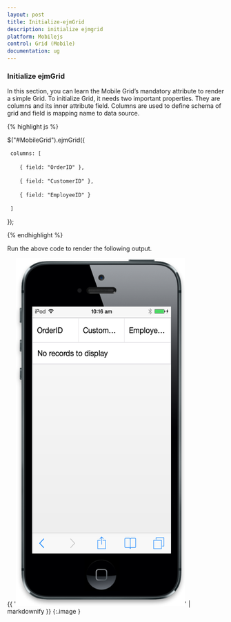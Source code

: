 ```yaml
---
layout: post
title: Initialize-ejmGrid
description: initialize ejmgrid
platform: Mobilejs
control: Grid (Mobile)
documentation: ug
---
```


### Initialize ejmGrid

In this section, you can learn the Mobile Grid’s mandatory attribute to render a simple Grid. To initialize Grid, it needs two important properties. They are columns and its inner attribute field. Columns are used to define schema of grid and field is mapping name to data source.

{% highlight js %}

$("#MobileGrid").ejmGrid({

     columns: [

        { field: "OrderID" },

        { field: "CustomerID" },

        { field: "EmployeeID" }

     ]

});





{% endhighlight %}

Run the above code to render the following output.

{{ '![1](Initialize-ejmGrid_images/Initialize-ejmGrid_img1.png)' | markdownify }}
{:.image }


